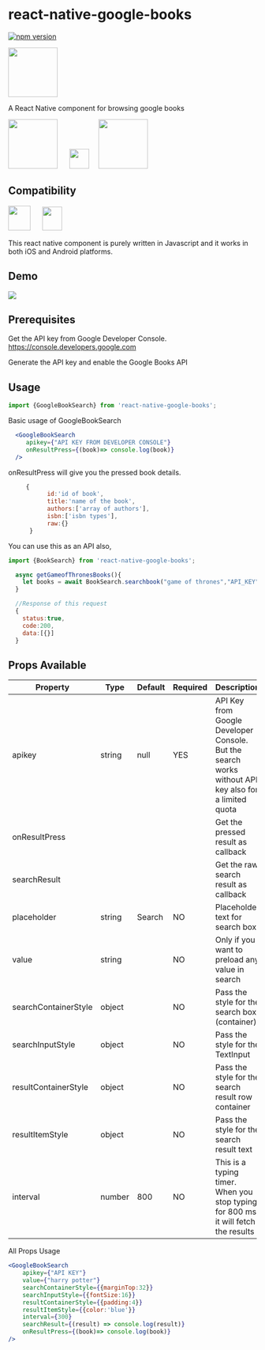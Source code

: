 # react-native-google-books 
[![npm version](https://badge.fury.io/js/react-native-google-books.svg)](https://badge.fury.io/js/react-native-google-books)



<img src="https://raw.githubusercontent.com/anooj1483/react-native-google-books/master/screenshots/rngb.png" data-canonical-src="https://raw.githubusercontent.com/anooj1483/react-native-google-books/master/screenshots/rngb.png" width="100" height="100" />

A React Native component for browsing google books

<img src="https://cdn.worldvectorlogo.com/logos/google-play-books.svg" data-canonical-src="https://cdn.worldvectorlogo.com/logos/google-play-books.svg" width="100" height="100" />    &nbsp;&nbsp;&nbsp;&nbsp;     <img src="http://pngimg.com/uploads/plus/plus_PNG110.png" data-canonical-src="http://pngimg.com/uploads/plus/plus_PNG110.png" width="40" height="40" />&nbsp;&nbsp;&nbsp;&nbsp; <img src="https://cdn.worldvectorlogo.com/logos/react.svg" data-canonical-src="https://cdn.worldvectorlogo.com/logos/react.svg" width="100" height="100" />


## Compatibility

<img src="http://pngimg.com/uploads/android_logo/android_logo_PNG9.png" data-canonical-src="http://pngimg.com/uploads/android_logo/android_logo_PNG9.png" width="45" height="50" />    &nbsp;&nbsp;&nbsp;&nbsp;     <img src="http://pngimg.com/uploads/apple_logo/apple_logo_PNG19682.png" data-canonical-src="http://pngimg.com/uploads/apple_logo/apple_logo_PNG19682.png" width="40" height="48" />

This react native component is purely written in Javascript and it works in both iOS and Android platforms.


## Demo

![](https://raw.githubusercontent.com/anooj1483/react-native-google-books/master/screenshots/demo.gif)


## Prerequisites

Get the API key from Google Developer Console.
https://console.developers.google.com

Generate the API key and enable the Google Books API



## Usage

```js
import {GoogleBookSearch} from 'react-native-google-books';
```

Basic usage of GoogleBookSearch

```jsx
  <GoogleBookSearch
     apikey={"API KEY FROM DEVELOPER CONSOLE"}
     onResultPress={(book)=> console.log(book)}
  />
```
onResultPress will give you the pressed book details.

```js
     {
           id:'id of book',
           title:'name of the book',
           authors:['array of authors'],
           isbn:['isbn types'],
           raw:{}
      }
```

You can use this as an API also,

```js
import {BookSearch} from 'react-native-google-books';
```

```js
  async getGameofThronesBooks(){
    let books = await BookSearch.searchbook("game of thrones","API_KEY");
  }
```

```js
  //Response of this request
  {
    status:true,
    code:200,
    data:[{}]
  }
```


## Props Available


| Property      | Type           |   Default  | Required | Description  |
|---------------|----------------|------------|----------|---------------|
| apikey       |   string      |  null     |    YES      | API Key from Google Developer Console. But the search works without API key also for a limited quota|
| onResultPress       |         |       |          | Get the pressed result as callback|
| searchResult       |         |       |          | Get the raw search result as callback|
| placeholder         |   string         |  Search   |NO| Placeholder text for search box|
| value      |   string       |     | NO |Only if you want to preload any value in search |
| searchContainerStyle     |   object       |  | NO| Pass the style for the search box (container)|
| searchInputStyle     |   object       |  | NO| Pass the style for the TextInput |
| resultContainerStyle     |   object       |  | NO| Pass the style for the search result row container |
| resultItemStyle     |   object       |  | NO| Pass the style for the search result text |
| interval     |   number       | 800 | NO| This is a typing timer. When you stop typing for 800 ms, it will fetch the results |


All Props Usage

```jsx
<GoogleBookSearch                    
    apikey={"API KEY"}
    value={"harry potter"}
    searchContainerStyle={{marginTop:32}}
    searchInputStyle={{fontSize:16}}
    resultContainerStyle={{padding:4}}
    resultItemStyle={{color:'blue'}}
    interval={300}
    searchResult={(result) => console.log(result)}                    
    onResultPress={(book)=> console.log(book)} 
/>
```
